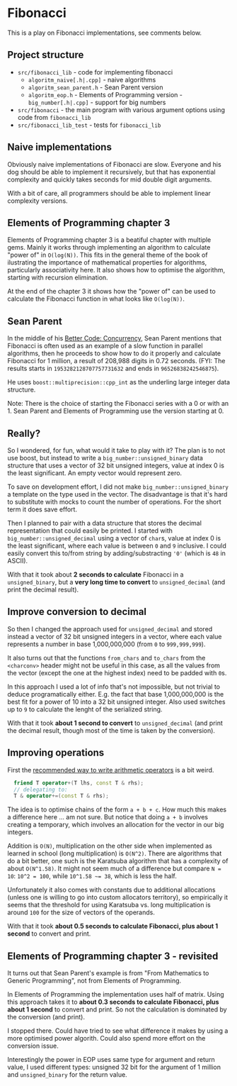 # Fibonacci

This is a play on Fibonacci implementations, see comments below.

## Project structure

- `src/fibonacci_lib` - code for implementing fibonacci
  - `algoritm_naive[.h|.cpp]` - naive algorithms
  - `algoritm_sean_parent.h` - Sean Parent version
  - `algoritm_eop.h` - Elements of Programming version
  -`big_number[.h|.cpp]` - support for big numbers
- `src/fibonacci` - the main program with various argument options using code from `fibonacci_lib`
- `src/fibonacci_lib_test` - tests for `fibonacci_lib`

## Naive implementations

Obviously naive implementations of Fibonacci are slow. Everyone and his dog should be able to implement
it recursively, but that has exponential complexity and quickly takes seconds for mid double digit arguments.

With a bit of care, all programmers should be able to implement linear complexity versions.


## Elements of Programming chapter 3

Elements of Programming chapter 3 is a beatiful chapter with multiple gems. Mainly it works through
implementing an algorithm to calculate "power of" in `O(log(N))`. This fits in the general theme
of the book of ilustrating the importance of mathematical properties for algorithms, particularly
associativity here. It also shows how to optimise the algorithm, starting with recursion elimination.

At the end of the chapter 3 it shows how the "power of" can be used to calculate the Fibonacci function
in what looks like `O(log(N))`.


## Sean Parent

In the middle of his [Better Code: Concurrency](https://sean-parent.stlab.cc/presentations/2017-01-18-concurrency/2017-01-18-concurrency.pdf),
Sean Parent mentions that Fibonacci is often used as an example of a slow function in parallel
algorithms, then he proceeds to show how to do it properly and calculate Fibonacci for 1 million,
a result of 208,988 digits in 0.72 seconds. (FYI: The results starts in `1953282128707757731632`
and ends in `96526838242546875`).

He uses `boost::multiprecision::cpp_int` as the underling large integer data structure.

Note: There is the choice of starting the Fibonacci series with a 0 or with an 1. Sean Parent and Elements of
Programming use the version starting at 0.

## Really?

So I wondered, for fun, what would it take to play with it? The plan is to not use boost, but instead
to write a `big_number::unsigned_binary` data structure that uses a vector of 32 bit unsigned integers,
value at index 0 is the least significant. An empty vector would represent zero.

To save on development effort, I did not make `big_number::unsigned_binary` a template on the type
used in the vector. The disadvantage is that it's hard to substitute with mocks to count the number
of operations. For the short term it does save effort.

Then I planned to pair with a data structure that stores the decimal representation that could easily
be printed. I started with `big_number::unsigned_decimal` using a vector of `char`s, value at index 0
is the least significant, where each value is between `0` and `9` inclusive. I could easily convert
this to/from string by adding/substracting `'0'` (which is `48` in ASCII).

With that it took about **2 seconds to calculate** Fibonacci in a `unsigned_binary`, but a
**very long time to convert** to `unsigned_decimal` (and print the decimal result).


## Improve conversion to decimal

So then I changed the approach used for `unsigned_decimal` and stored instead a vector of 32 bit unsigned
integers in a vector, where each value represents a number in base 1,000,000,000 (from `0` to `999,999,999`).

It also turns out that the functions `from_chars` and `to_chars` from the `<charconv>` header might not be
useful in this case, as all the values from the vector (except the one at the highest index) need to be
padded with `0`s.

In this approach I used a lot of info that's not impossible, but not trivial to deduce programatically either.
E.g. the fact that base 1,000,000,000 is the best fit for a power of 10 into a 32 bit unsigned integer. Also
used switches up to `9` to calculate the lenght of the serialized string.

With that it took **about 1 second to convert** to `unsigned_decimal` (and print the decimal result, though
most of the time is taken by the conversion).


## Improving operations

First the [recommended way to write arithmetic operators](https://en.cppreference.com/w/cpp/language/operators)
is a bit weird.
```cpp
  friend T operator+(T lhs, const T & rhs);
  // delegating to:
  T & operator+=(const T & rhs);
```
The idea is to optimise chains of the form `a + b + c`. How much this makes a difference here ... am not sure.
But notice that doing `a + b` involves creating a temporary, which involves an allocation for the vector in
our big integers.

Addition is `O(N)`, multiplication on the other side when implemented as learned in school (long multiplication)
is `O(N^2)`. There are algorithms that do a bit better, one such is the Karatsuba algorithm that has a complexity
of about `O(N^1.58)`. It might not seem much of a difference but compare `N = 10`: `10^2 = 100`, while
`10^1.58 ~= 38`, which is less the half.

Unfortunately it also comes with constants due to additional allocations (unless one is willing to go into custom
allocators territory), so empirically it seems that the threshold for using Karatsuba vs. long multiplication
is around `100` for the size of vectors of the operands.

With that it took **about 0.5 seconds to calculate Fibonacci, plus about 1 second** to convert
and print.


## Elements of Programming chapter 3 - revisited

It turns out that Sean Parent's example is from "From Mathematics to Generic Programming", not from
Elements of Programming.

In Elements of Programming the implementation uses half of matrix. Using this approach takes it to
**about 0.3 seconds to calculate Fibonacci, plus about 1 second** to convert
and print. So not the calculation is dominated by the conversion (and print).

I stopped there. Could have tried to see what difference it makes by using a more optimised power algorith.
Could also spend more effort on the conversion issue.

Interestingly the power in EOP uses same type for argument and return value, I used different types: unsigned 32 bit
for the argument of 1 million and `unsigned_binary` for the return value.
